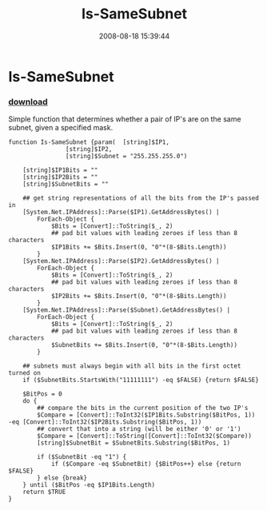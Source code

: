﻿---
pid:            527
poster:         dragonmc77
title:          Is-SameSubnet
date:           2008-08-18 15:39:44
format:         posh
parent:         0
parent:         0

---

# Is-SameSubnet

### [download](527.ps1)

Simple function that determines whether a pair of IP's are on the same subnet, given a specified mask.

```posh
function Is-SameSubnet {param(	[string]$IP1,
				[string]$IP2,
				[string]$Subnet = "255.255.255.0")
	
	[string]$IP1Bits = ""
	[string]$IP2Bits = ""
	[string]$SubnetBits = ""
									
	## get string representations of all the bits from the IP's passed in
	[System.Net.IPAddress]::Parse($IP1).GetAddressBytes() |	
		ForEach-Object {
			$Bits = [Convert]::ToString($_, 2)
			## pad bit values with leading zeroes if less than 8 characters
			$IP1Bits += $Bits.Insert(0, "0"*(8-$Bits.Length))
		}
	[System.Net.IPAddress]::Parse($IP2).GetAddressBytes() | 
		ForEach-Object {
			$Bits = [Convert]::ToString($_, 2)
			## pad bit values with leading zeroes if less than 8 characters
			$IP2Bits += $Bits.Insert(0, "0"*(8-$Bits.Length))
		}
	[System.Net.IPAddress]::Parse($Subnet).GetAddressBytes() | 
		ForEach-Object {
			$Bits = [Convert]::ToString($_, 2)
			## pad bit values with leading zeroes if less than 8 characters
			$SubnetBits += $Bits.Insert(0, "0"*(8-$Bits.Length))
		}
	
	## subnets must always begin with all bits in the first octet turned on
	if ($SubnetBits.StartsWith("11111111") -eq $FALSE) {return $FALSE}
	
	$BitPos = 0
	do {
		## compare the bits in the current position of the two IP's
		$Compare = [Convert]::ToInt32($IP1Bits.Substring($BitPos, 1)) -eq [Convert]::ToInt32($IP2Bits.Substring($BitPos, 1))
		## convert that into a string (will be either '0' or '1')
		$Compare = [Convert]::ToString([Convert]::ToInt32($Compare))
		[string]$SubnetBit = $SubnetBits.Substring($BitPos, 1)
		
		if ($SubnetBit -eq "1") {
			if ($Compare -eq $SubnetBit) {$BitPos++} else {return $FALSE}
		} else {break}
	} until ($BitPos -eq $IP1Bits.Length)
	return $TRUE
}
```
